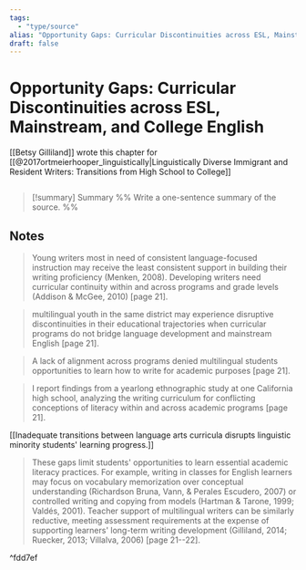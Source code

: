```yaml
---
tags:
  - "type/source"
alias: "Opportunity Gaps: Curricular Discontinuities across ESL, Mainstream, and College English"
draft: false
---
```

# Opportunity Gaps: Curricular Discontinuities across ESL, Mainstream, and College English
[[Betsy Gilliland]] wrote this chapter for [[@2017ortmeierhooper_linguistically|Linguistically Diverse Immigrant and Resident Writers: Transitions from High School to College]]

```bibtex

```

> [!summary] Summary
> %% Write a one-sentence summary of the source. %%
## Notes
> Young writers most in need of consistent language-focused instruction may receive the least consistent support in building their writing proficiency (Menken, 2008). Developing writers need curricular continuity within and across programs and grade levels (Addison & McGee, 2010)  [page 21].

> multilingual youth in the same district may experience disruptive discontinuities in their educational trajectories when curricular programs do not bridge language development and mainstream English [page 21].

> A lack of alignment across programs denied multilingual students opportunities to learn how to write for academic purposes [page 21].

> I report findings from a yearlong ethnographic study at one California high school, analyzing the writing curriculum for conflicting conceptions of literacy within and across academic programs [page 21].

[[Inadequate transitions between language arts curricula disrupts linguistic minority students' learning progress.]]

> These gaps limit students' opportunities to learn essential academic literacy practices. For example, writing in classes for English learners may focus on vocabulary memorization over conceptual understanding (Richardson Bruna, Vann, & Perales Escudero, 2007) or controlled writing and copying from models (Hartman & Tarone, 1999; Valdés, 2001). Teacher support of multilingual writers can be similarly reductive, meeting assessment requirements at the expense of supporting learners' long-term writing development (Gilliland, 2014; Ruecker, 2013; Villalva, 2006) [page 21--22].

^fdd7ef


